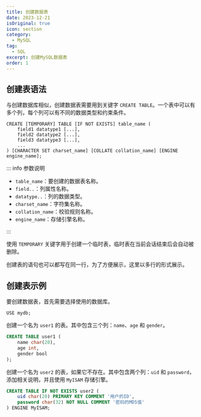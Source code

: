 ```yaml
---
title: 创建数据表
date: 2023-12-21
isOriginal: true
icon: section
category:
  - MySQL
tag:
  - SQL
excerpt: 创建MySQL数据表
order: 1
---
```


## 创建表语法

与创建数据库相似，创建数据表需要用到关键字 `CREATE TABLE`。一个表中可以有多个列，每个列可以有不同的数据类型和约束条件。

~~~sql:no-line-numbers
CREATE [TEMPORARY] TABLE [IF NOT EXISTS] table_name (
    field1 datatype1 [...],
    field2 datatype2 [...],
    field3 datatype3 [...],
    ...
) [CHARACTER SET charset_name] [COLLATE collation_name] [ENGINE engine_name];
~~~

::: info 参数说明

- `table_name`：要创建的数据表名称。
- `field..`：列属性名称。
- `datatype..`：列的数据类型。
- `charset_name`：字符集名称。
- `collation_name`：校验规则名称。
- `engine_name`：存储引擎名称。

:::

使用 `TEMPORARY` 关键字用于创建一个临时表，临时表在当前会话结束后会自动被删除。

创建表的语句也可以都写在同一行，为了方便展示，这里以多行的形式展示。

## 创建表示例

要创建数据表，首先需要选择使用的数据库。

~~~sql:no-line-numbers
USE mydb;
~~~

创建一个名为 `user1` 的表。其中包含三个列：`name`、`age` 和 `gender`。

~~~sql
CREATE TABLE user1 (
    name char(20),
    age int,
    gender bool
);
~~~

创建一个名为 `user2` 的表，如果它不存在。其中包含两个列：`uid` 和 `password`，添加相关说明，并且使用 `MyISAM` 存储引擎。

~~~sql
CREATE TABLE IF NOT EXISTS user2 (
    uid char(20) PRIMARY KEY COMMENT '用户的ID',
    password char(32) NOT NULL COMMENT '密码的MD5值'
) ENGINE MyISAM;
~~~
